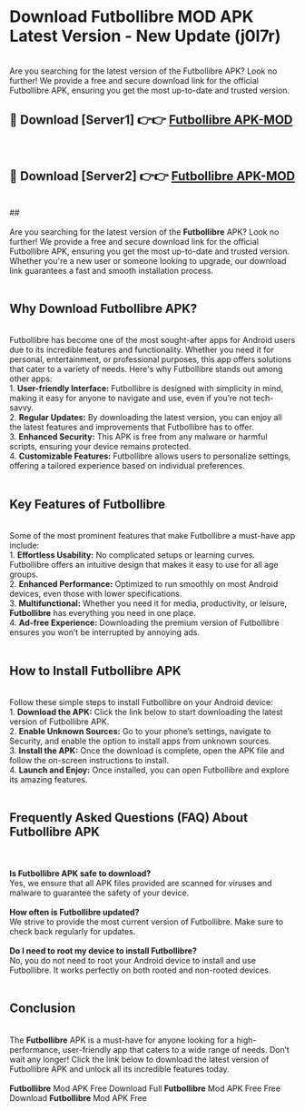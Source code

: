 # Download Futbollibre MOD APK Latest Version - New Update (j0l7r)<br>
<br>
Are you searching for the latest version of the Futbollibre APK? Look no further! We provide a free and secure download link for the official Futbollibre APK, ensuring you get the most up-to-date and trusted version.
 <br>

##  🔴 Download [Server1] 👉👉 <a href="https://download.123hd.live?title=Futbollibre">Futbollibre APK-MOD</a><br>
  <br>

##  🔴 Download [Server2] 👉👉 <a href="https://download.123hd.live?title=Futbollibre">Futbollibre APK-MOD</a><br>
  <br>
  ##
  <br>
  <br>
Are you searching for the latest version of the <strong>Futbollibre</strong> APK? Look no further! We provide a free and secure download link for the official Futbollibre APK, ensuring you get the most up-to-date and trusted version. Whether you're a new user or someone looking to upgrade, our download link guarantees a fast and smooth installation process.
<br><br>
<h2><strong>Why Download Futbollibre APK?</strong></h2>
<br>
Futbollibre has become one of the most sought-after apps for Android users due to its incredible features and functionality. Whether you need it for personal, entertainment, or professional purposes, this app offers solutions that cater to a variety of needs. Here's why Futbollibre stands out among other apps:
<br>
1. <strong>User-friendly Interface:</strong> Futbollibre is designed with simplicity in mind, making it easy for anyone to navigate and use, even if you’re not tech-savvy.
<br>
2. <strong>Regular Updates:</strong> By downloading the latest version, you can enjoy all the latest features and improvements that Futbollibre has to offer.
<br>
3. <strong>Enhanced Security:</strong> This APK is free from any malware or harmful scripts, ensuring your device remains protected.
<br>
4. <strong>Customizable Features:</strong> Futbollibre allows users to personalize settings, offering a tailored experience based on individual preferences.
<br><br>
<h2><strong>Key Features of Futbollibre</strong></h2>
<br>
Some of the most prominent features that make Futbollibre a must-have app include:
<br>
1. <strong>Effortless Usability:</strong> No complicated setups or learning curves. Futbollibre offers an intuitive design that makes it easy to use for all age groups.
<br>
2. <strong>Enhanced Performance:</strong> Optimized to run smoothly on most Android devices, even those with lower specifications.
<br>
3. <strong>Multifunctional:</strong> Whether you need it for media, productivity, or leisure, <strong>Futbollibre</strong> has everything you need in one place.
<br>
4. <strong>Ad-free Experience:</strong> Downloading the premium version of Futbollibre ensures you won’t be interrupted by annoying ads.
<br><br>
<h2><strong>How to Install Futbollibre APK</strong></h2>
<br>
Follow these simple steps to install Futbollibre on your Android device:
<br>
1. <strong>Download the APK:</strong> Click the link below to start downloading the latest version of Futbollibre APK.
<br>
2. <strong>Enable Unknown Sources:</strong> Go to your phone’s settings, navigate to Security, and enable the option to install apps from unknown sources.
<br>
3. <strong>Install the APK:</strong> Once the download is complete, open the APK file and follow the on-screen instructions to install.
<br>
4. <strong>Launch and Enjoy:</strong> Once installed, you can open Futbollibre and explore its amazing features.
<br><br>
<h2><strong>Frequently Asked Questions (FAQ) About Futbollibre APK</strong></h2>
<br><br>
<strong>Is Futbollibre APK safe to download?</strong>
<br>
Yes, we ensure that all APK files provided are scanned for viruses and malware to guarantee the safety of your device.
<br><br>
<strong>How often is Futbollibre updated?</strong>
<br>
We strive to provide the most current version of Futbollibre. Make sure to check back regularly for updates.
<br><br>
<strong>Do I need to root my device to install Futbollibre?</strong>
<br>
No, you do not need to root your Android device to install and use Futbollibre. It works perfectly on both rooted and non-rooted devices.
<br><br>
<h2><strong>Conclusion</strong></h2>
<br>
The <strong>Futbollibre</strong> APK is a must-have for anyone looking for a high-performance, user-friendly app that caters to a wide range of needs. Don’t wait any longer! Click the link below to download the latest version of Futbollibre APK and unlock all its incredible features today.
<br><br>
<strong>Futbollibre</strong> Mod APK Free Download Full <strong>Futbollibre</strong> Mod APK Free Free Download <strong>Futbollibre</strong> Mod APK Free